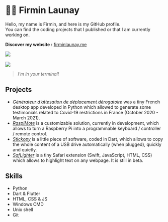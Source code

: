# 👋🏻 Firmin Launay
Hello, my name is Firmin, and here is my GitHub profile.  
You can find the coding projects that I published or that I am currently working on.  
  
**Discover my website :** [firminlaunay.me](https://firminlaunay.me/)  

[<img style="cursor: default;" src="https://github-readme-stats.vercel.app/api?username=filau&theme=nord">](#)  
&nbsp;  
[<img style="cursor: default;" src="https://github.com/filau/filau/blob/main/curl.gif?raw=true">](#)
> *I’m in your terminal!*
## Projects
* [*Générateur d’attesation de déplacement dérogatoire*](https://github.com/FLA-Coding/ADD_202010) was a tiny French desktop app developed in Python which allowed to generate some testimonials related to Covid-19 restrictions in France (October 2020 - March 2021).
* [*RaspiMote*](https://github.com/RaspiMote/RaspiMote) is a customizable solution, currently in development, which allows to turn a Raspberry Pi into a programmable keyboard / controller / remote control.
* [*Stickopy*](https://github.com/FLA-Coding/Stickopy) is a little piece of software, coded in Dart, which allows to copy the whole content of a USB drive automatically (when plugged), quickly and quietly.
* [*SafLighter*](https://github.com/FLA-Coding/SafLighter) is a tiny Safari extension (Swift, JavaScript, HTML, CSS) which allows to highlight text on any webpage. It is still in beta.

## Skills
* Python
* Dart & Flutter
* HTML, CSS & JS
* Windows CMD
* Unix shell
* Git
